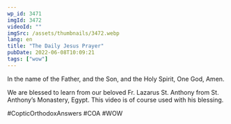 ```yaml
---
wp_id: 3471
imgId: 3472
videoId: ""
imgSrc: /assets/thumbnails/3472.webp
lang: en
title: "The Daily Jesus Prayer"
pubDate: 2022-06-08T10:09:21
tags: ["wow"]
---
```


<!-- page: 6 -->

<p>In the name of the Father, and the Son, and the Holy Spirit, One God, Amen. </p>
<p>We are blessed to learn from our beloved Fr. Lazarus St. Anthony from St. Anthony&#8217;s Monastery, Egypt. This video is of course used with his blessing.</p>
<p>#CopticOrthodoxAnswers #COA #WOW</p>
